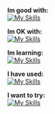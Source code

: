 **Im good with:** <br>
[![My Skills](https://skillicons.dev/icons?i=html)](https://github.com/kristerium)

**Im OK with:** <br>
[![My Skills](https://skillicons.dev/icons?i=css)](https://github.com/kristerium)

**Im learning:** <br>
[![My Skills](https://skillicons.dev/icons?i=js,py)](https://github.com/kristerium)

**I have used:** <br>
[![My Skills](https://skillicons.dev/icons?i=java)](https://github.com/kristerium)

**I want to try:** <br>
[![My Skills](https://skillicons.dev/icons?i=cs,cpp)](https://github.com/kristerium)
